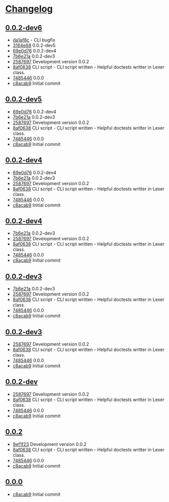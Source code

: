 # [Changelog](https://github.com/guneysus/pjq/releases)

## [0.0.2-dev6](https://github.com/guneysus/pjq/compare/0.0.2-dev6...0.0.2-dev6)

* [da1af8c](https://github.com/guneysus/pjq/commit/da1af8c) - CLI bugfix
* [3164e68](https://github.com/guneysus/pjq/commit/3164e68) 0.0.2-dev5
* [69e0d76](https://github.com/guneysus/pjq/commit/69e0d76) 0.0.2-dev4
* [7b6e21a](https://github.com/guneysus/pjq/commit/7b6e21a) 0.0.2-dev3
* [2587697](https://github.com/guneysus/pjq/commit/2587697) Development version 0.0.2
* [8af0638](https://github.com/guneysus/pjq/commit/8af0638) CLI script - CLI script written - Helpful doctests writter in Lexer class.
* [7485446](https://github.com/guneysus/pjq/commit/7485446) 0.0.0
* [c8acab9](https://github.com/guneysus/pjq/commit/c8acab9) Initial commit

## [0.0.2-dev5](https://github.com/guneysus/pjq/compare/0.0.2-dev5...0.0.2-dev5)

* [69e0d76](https://github.com/guneysus/pjq/commit/69e0d76) 0.0.2-dev4
* [7b6e21a](https://github.com/guneysus/pjq/commit/7b6e21a) 0.0.2-dev3
* [2587697](https://github.com/guneysus/pjq/commit/2587697) Development version 0.0.2
* [8af0638](https://github.com/guneysus/pjq/commit/8af0638) CLI script - CLI script written - Helpful doctests writter in Lexer class.
* [7485446](https://github.com/guneysus/pjq/commit/7485446) 0.0.0
* [c8acab9](https://github.com/guneysus/pjq/commit/c8acab9) Initial commit

## [0.0.2-dev4](https://github.com/guneysus/pjq/compare/0.0.2-dev4...0.0.2-dev4)

* [69e0d76](https://github.com/guneysus/pjq/commit/69e0d76) 0.0.2-dev4
* [7b6e21a](https://github.com/guneysus/pjq/commit/7b6e21a) 0.0.2-dev3
* [2587697](https://github.com/guneysus/pjq/commit/2587697) Development version 0.0.2
* [8af0638](https://github.com/guneysus/pjq/commit/8af0638) CLI script - CLI script written - Helpful doctests writter in Lexer class.
* [7485446](https://github.com/guneysus/pjq/commit/7485446) 0.0.0
* [c8acab9](https://github.com/guneysus/pjq/commit/c8acab9) Initial commit

## [0.0.2-dev4](https://github.com/guneysus/pjq/compare/0.0.2-dev4...0.0.2-dev4)

* [7b6e21a](https://github.com/guneysus/pjq/commit/7b6e21a) 0.0.2-dev3
* [2587697](https://github.com/guneysus/pjq/commit/2587697) Development version 0.0.2
* [8af0638](https://github.com/guneysus/pjq/commit/8af0638) CLI script - CLI script written - Helpful doctests writter in Lexer class.
* [7485446](https://github.com/guneysus/pjq/commit/7485446) 0.0.0
* [c8acab9](https://github.com/guneysus/pjq/commit/c8acab9) Initial commit

## [0.0.2-dev3](https://github.com/guneysus/pjq/compare/0.0.2-dev3...0.0.2-dev3)

* [7b6e21a](https://github.com/guneysus/pjq/commit/7b6e21a) 0.0.2-dev3
* [2587697](https://github.com/guneysus/pjq/commit/2587697) Development version 0.0.2
* [8af0638](https://github.com/guneysus/pjq/commit/8af0638) CLI script - CLI script written - Helpful doctests writter in Lexer class.
* [7485446](https://github.com/guneysus/pjq/commit/7485446) 0.0.0
* [c8acab9](https://github.com/guneysus/pjq/commit/c8acab9) Initial commit

## [0.0.2-dev3](https://github.com/guneysus/pjq/compare/0.0.2-dev3...0.0.2-dev3)

* [2587697](https://github.com/guneysus/pjq/commit/2587697) Development version 0.0.2
* [8af0638](https://github.com/guneysus/pjq/commit/8af0638) CLI script - CLI script written - Helpful doctests writter in Lexer class.
* [7485446](https://github.com/guneysus/pjq/commit/7485446) 0.0.0
* [c8acab9](https://github.com/guneysus/pjq/commit/c8acab9) Initial commit

## [0.0.2-dev](https://github.com/guneysus/pjq/compare/0.0.2-dev...0.0.2-dev)

* [2587697](https://github.com/guneysus/pjq/commit/2587697) Development version 0.0.2
* [8af0638](https://github.com/guneysus/pjq/commit/8af0638) CLI script - CLI script written - Helpful doctests writter in Lexer class.
* [7485446](https://github.com/guneysus/pjq/commit/7485446) 0.0.0
* [c8acab9](https://github.com/guneysus/pjq/commit/c8acab9) Initial commit

## [0.0.2](https://github.com/guneysus/pjq/compare/0.0.1...0.0.2)

* [9ef1f23](https://github.com/guneysus/pjq/commit/9ef1f23) Development version 0.0.2
* [8af0638](https://github.com/guneysus/pjq/commit/8af0638) CLI script - CLI script written - Helpful doctests writter in Lexer class.
* [7485446](https://github.com/guneysus/pjq/commit/7485446) 0.0.0
* [c8acab9](https://github.com/guneysus/pjq/commit/c8acab9) Initial commit

## [0.0.0](https://github.com/guneysus/pjq/compare/0.0.0...0.0.0)

* [c8acab9](https://github.com/guneysus/pjq/commit/c8acab9) Initial commit

